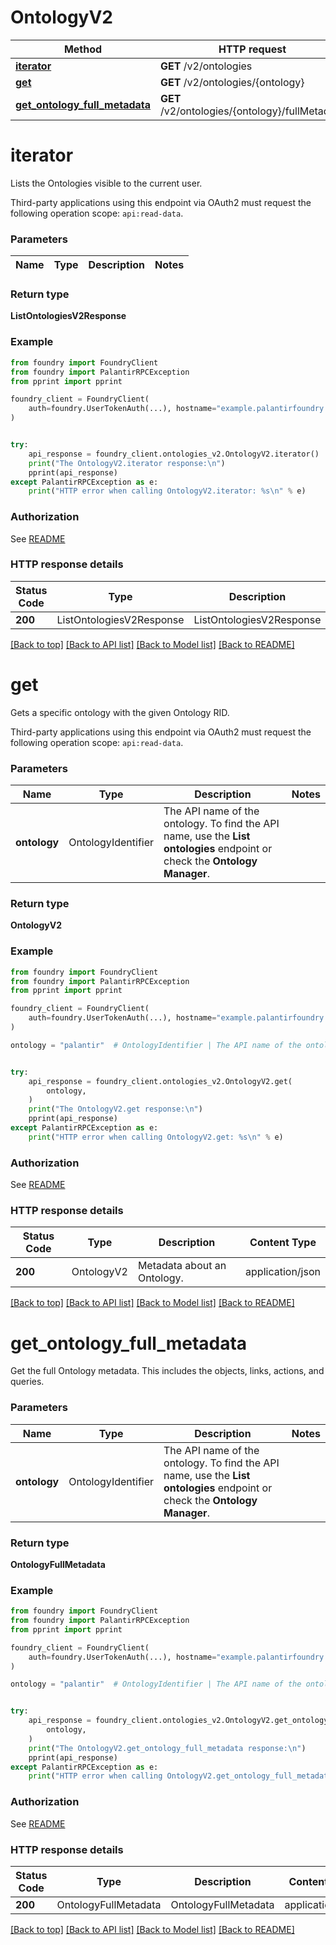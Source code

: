 # OntologyV2

Method | HTTP request |
------------- | ------------- |
[**iterator**](#iterator) | **GET** /v2/ontologies |
[**get**](#get) | **GET** /v2/ontologies/{ontology} |
[**get_ontology_full_metadata**](#get_ontology_full_metadata) | **GET** /v2/ontologies/{ontology}/fullMetadata |

# **iterator**
Lists the Ontologies visible to the current user.

Third-party applications using this endpoint via OAuth2 must request the following operation scope: `api:read-data`.


### Parameters

Name | Type | Description  | Notes |
------------- | ------------- | ------------- | ------------- |

### Return type
**ListOntologiesV2Response**

### Example

```python
from foundry import FoundryClient
from foundry import PalantirRPCException
from pprint import pprint

foundry_client = FoundryClient(
    auth=foundry.UserTokenAuth(...), hostname="example.palantirfoundry.com"
)


try:
    api_response = foundry_client.ontologies_v2.OntologyV2.iterator()
    print("The OntologyV2.iterator response:\n")
    pprint(api_response)
except PalantirRPCException as e:
    print("HTTP error when calling OntologyV2.iterator: %s\n" % e)

```



### Authorization

See [README](../README.md#authorization)

### HTTP response details
| Status Code | Type        | Description | Content Type |
|-------------|-------------|-------------|------------------|
**200** | ListOntologiesV2Response  | ListOntologiesV2Response | application/json |

[[Back to top]](#) [[Back to API list]](../../../README.md#documentation-for-api-endpoints) [[Back to Model list]](../../../README.md#documentation-for-models) [[Back to README]](../../../README.md)

# **get**
Gets a specific ontology with the given Ontology RID.

Third-party applications using this endpoint via OAuth2 must request the following operation scope: `api:read-data`.


### Parameters

Name | Type | Description  | Notes |
------------- | ------------- | ------------- | ------------- |
**ontology** | OntologyIdentifier | The API name of the ontology. To find the API name, use the **List ontologies** endpoint or check the **Ontology Manager**.  |  |

### Return type
**OntologyV2**

### Example

```python
from foundry import FoundryClient
from foundry import PalantirRPCException
from pprint import pprint

foundry_client = FoundryClient(
    auth=foundry.UserTokenAuth(...), hostname="example.palantirfoundry.com"
)

ontology = "palantir"  # OntologyIdentifier | The API name of the ontology. To find the API name, use the **List ontologies** endpoint or check the **Ontology Manager**.


try:
    api_response = foundry_client.ontologies_v2.OntologyV2.get(
        ontology,
    )
    print("The OntologyV2.get response:\n")
    pprint(api_response)
except PalantirRPCException as e:
    print("HTTP error when calling OntologyV2.get: %s\n" % e)

```



### Authorization

See [README](../README.md#authorization)

### HTTP response details
| Status Code | Type        | Description | Content Type |
|-------------|-------------|-------------|------------------|
**200** | OntologyV2  | Metadata about an Ontology. | application/json |

[[Back to top]](#) [[Back to API list]](../../../README.md#documentation-for-api-endpoints) [[Back to Model list]](../../../README.md#documentation-for-models) [[Back to README]](../../../README.md)

# **get_ontology_full_metadata**
Get the full Ontology metadata. This includes the objects, links, actions, and queries.


### Parameters

Name | Type | Description  | Notes |
------------- | ------------- | ------------- | ------------- |
**ontology** | OntologyIdentifier | The API name of the ontology. To find the API name, use the **List ontologies** endpoint or check the **Ontology Manager**.  |  |

### Return type
**OntologyFullMetadata**

### Example

```python
from foundry import FoundryClient
from foundry import PalantirRPCException
from pprint import pprint

foundry_client = FoundryClient(
    auth=foundry.UserTokenAuth(...), hostname="example.palantirfoundry.com"
)

ontology = "palantir"  # OntologyIdentifier | The API name of the ontology. To find the API name, use the **List ontologies** endpoint or check the **Ontology Manager**.


try:
    api_response = foundry_client.ontologies_v2.OntologyV2.get_ontology_full_metadata(
        ontology,
    )
    print("The OntologyV2.get_ontology_full_metadata response:\n")
    pprint(api_response)
except PalantirRPCException as e:
    print("HTTP error when calling OntologyV2.get_ontology_full_metadata: %s\n" % e)

```



### Authorization

See [README](../README.md#authorization)

### HTTP response details
| Status Code | Type        | Description | Content Type |
|-------------|-------------|-------------|------------------|
**200** | OntologyFullMetadata  | OntologyFullMetadata | application/json |

[[Back to top]](#) [[Back to API list]](../../../README.md#documentation-for-api-endpoints) [[Back to Model list]](../../../README.md#documentation-for-models) [[Back to README]](../../../README.md)

